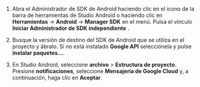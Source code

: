 1. Abra el Administrador de SDK de Android haciendo clic en el icono de la barra de herramientas de Studio Android o haciendo clic en **Herramientas** -> **Android** -> **Manager SDK** en el menú. Pulsa el vínculo **Iniciar Administrador de SDK independiente** .

2. Busque la versión de destino del SDK de Android que se utiliza en el proyecto y ábralo. Si no está instalado **Google API** selecciónela y pulse **instalar paquetes...**.

3. En Studio Android, seleccione **archivo** > **Estructura de proyecto**. Presione **notificaciones**, seleccione **Mensajería de Google Cloud** y, a continuación, haga clic en **Aceptar**.

<!--
3. Open **AndroidManifest.xml** and add this tag to the *application* tag.

        <meta-data android:name="com.google.android.gms.version"
            android:value="@integer/google_play_services_version" />
-->
